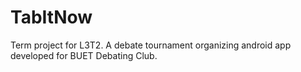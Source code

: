 # TabItNow
Term project for L3T2. A debate tournament organizing android app developed for BUET Debating Club.
